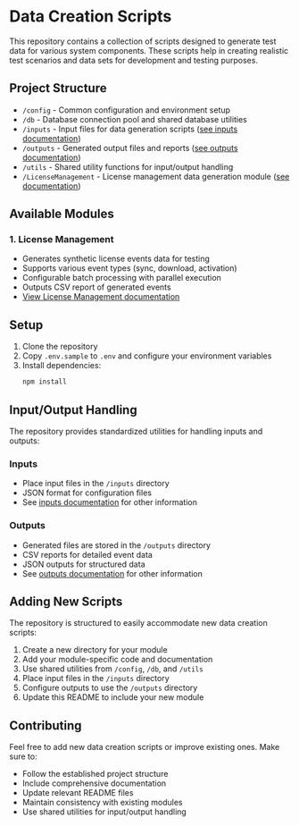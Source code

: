 # Data Creation Scripts

This repository contains a collection of scripts designed to generate test data for various system components. These scripts help in creating realistic test scenarios and data sets for development and testing purposes.

## Project Structure

- `/config` - Common configuration and environment setup
- `/db` - Database connection pool and shared database utilities
- `/inputs` - Input files for data generation scripts ([see inputs documentation](./inputs/README.md))
- `/outputs` - Generated output files and reports ([see outputs documentation](./outputs/README.md))
- `/utils` - Shared utility functions for input/output handling
- `/LicenseManagement` - License management data generation module ([see documentation](./LicenseManagement/README.md))

## Available Modules

### 1. License Management
- Generates synthetic license events data for testing
- Supports various event types (sync, download, activation)
- Configurable batch processing with parallel execution
- Outputs CSV report of generated events
- [View License Management documentation](./LicenseManagement/README.md)

## Setup

1. Clone the repository
2. Copy `.env.sample` to `.env` and configure your environment variables
3. Install dependencies:
   ```bash
   npm install
   ```

## Input/Output Handling

The repository provides standardized utilities for handling inputs and outputs:

### Inputs
- Place input files in the `/inputs` directory
- JSON format for configuration files
- See [inputs documentation](./inputs/README.md) for other information

### Outputs
- Generated files are stored in the `/outputs` directory
- CSV reports for detailed event data
- JSON outputs for structured data
- See [outputs documentation](./outputs/README.md) for other information

## Adding New Scripts

The repository is structured to easily accommodate new data creation scripts:
1. Create a new directory for your module
2. Add your module-specific code and documentation
3. Use shared utilities from `/config`, `/db`, and `/utils`
4. Place input files in the `/inputs` directory
5. Configure outputs to use the `/outputs` directory
6. Update this README to include your new module

## Contributing

Feel free to add new data creation scripts or improve existing ones. Make sure to:
- Follow the established project structure
- Include comprehensive documentation
- Update relevant README files
- Maintain consistency with existing modules
- Use shared utilities for input/output handling
